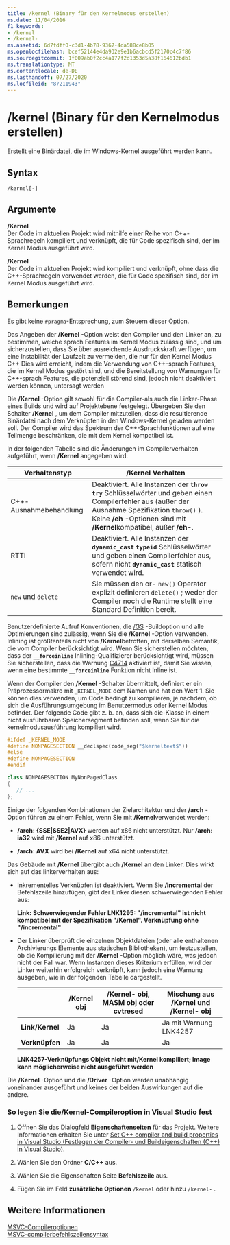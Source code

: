```yaml
---
title: /kernel (Binary für den Kernelmodus erstellen)
ms.date: 11/04/2016
f1_keywords:
- /kernel
- /kernel-
ms.assetid: 6d7fdff0-c3d1-4b78-9367-4da588ce8b05
ms.openlocfilehash: bcef52144e4da932e9e1b6acbcd5f2170c4c7f86
ms.sourcegitcommit: 1f009ab0f2cc4a177f2d1353d5a38f164612bdb1
ms.translationtype: MT
ms.contentlocale: de-DE
ms.lasthandoff: 07/27/2020
ms.locfileid: "87211943"
---
```

# <a name="kernel-create-kernel-mode-binary"></a>/kernel (Binary für den Kernelmodus erstellen)

Erstellt eine Binärdatei, die im Windows-Kernel ausgeführt werden kann.

## <a name="syntax"></a>Syntax

```
/kernel[-]
```

## <a name="arguments"></a>Argumente

**/Kernel**<br/>
Der Code im aktuellen Projekt wird mithilfe einer Reihe von C++-Sprachregeln kompiliert und verknüpft, die für Code spezifisch sind, der im Kernel Modus ausgeführt wird.

**/Kernel**<br/>
Der Code im aktuellen Projekt wird kompiliert und verknüpft, ohne dass die C++-Sprachregeln verwendet werden, die für Code spezifisch sind, der im Kernel Modus ausgeführt wird.

## <a name="remarks"></a>Bemerkungen

Es gibt keine `#pragma`-Entsprechung, zum Steuern dieser Option.

Das Angeben der **/Kernel** -Option weist den Compiler und den Linker an, zu bestimmen, welche sprach Features im Kernel Modus zulässig sind, und um sicherzustellen, dass Sie über ausreichende Ausdruckskraft verfügen, um eine Instabilität der Laufzeit zu vermeiden, die nur für den Kernel Modus C++ Dies wird erreicht, indem die Verwendung von C++-sprach Features, die im Kernel Modus gestört sind, und die Bereitstellung von Warnungen für C++-sprach Features, die potenziell störend sind, jedoch nicht deaktiviert werden können, untersagt werden

Die **/Kernel** -Option gilt sowohl für die Compiler-als auch die Linker-Phase eines Builds und wird auf Projektebene festgelegt. Übergeben Sie den Schalter **/Kernel** , um dem Compiler mitzuteilen, dass die resultierende Binärdatei nach dem Verknüpfen in den Windows-Kernel geladen werden soll. Der Compiler wird das Spektrum der C++-Sprachfunktionen auf eine Teilmenge beschränken, die mit dem Kernel kompatibel ist.

In der folgenden Tabelle sind die Änderungen im Compilerverhalten aufgeführt, wenn **/Kernel** angegeben wird.

|Verhaltenstyp|**/Kernel** Verhalten|
|-------------------|---------------------------|
|C++-Ausnahmebehandlung|Deaktiviert. Alle Instanzen der **`throw`** **`try`** Schlüsselwörter und geben einen Compilerfehler aus (außer der Ausnahme Spezifikation `throw()` ). Keine **/eh** -Optionen sind mit **/Kernel**kompatibel, außer **/eh-**.|
|RTTI|Deaktiviert. Alle Instanzen der **`dynamic_cast`** **`typeid`** Schlüsselwörter und geben einen Compilerfehler aus, sofern nicht **`dynamic_cast`** statisch verwendet wird.|
|`new` und `delete`|Sie müssen den or- `new()` Operator explizit definieren `delete()` ; weder der Compiler noch die Runtime stellt eine Standard Definition bereit.|

Benutzerdefinierte Aufruf Konventionen, die [/GS](gs-buffer-security-check.md) -Buildoption und alle Optimierungen sind zulässig, wenn Sie die **/Kernel** -Option verwenden. Inlining ist größtenteils nicht von **/Kernel**betroffen, mit derselben Semantik, die vom Compiler berücksichtigt wird. Wenn Sie sicherstellen möchten, dass der **`__forceinline`** Inlining-Qualifizierer berücksichtigt wird, müssen Sie sicherstellen, dass die Warnung [C4714](../../error-messages/compiler-warnings/compiler-warning-level-4-c4714.md) aktiviert ist, damit Sie wissen, wenn eine bestimmte **`__forceinline`** Funktion nicht Inline ist.

Wenn der Compiler den **/Kernel** -Schalter übermittelt, definiert er ein Präprozessormakro mit `_KERNEL_MODE` dem Namen und hat den Wert **1**. Sie können dies verwenden, um Code bedingt zu kompilieren, je nachdem, ob sich die Ausführungsumgebung im Benutzermodus oder Kernel Modus befindet. Der folgende Code gibt z. b. an, dass sich die-Klasse in einem nicht ausführbaren Speichersegment befinden soll, wenn Sie für die kernelmodusausführung kompiliert wird.

```cpp
#ifdef _KERNEL_MODE
#define NONPAGESECTION __declspec(code_seg("$kerneltext$"))
#else
#define NONPAGESECTION
#endif

class NONPAGESECTION MyNonPagedClass
{
   // ...
};
```

Einige der folgenden Kombinationen der Zielarchitektur und der **/arch** -Option führen zu einem Fehler, wenn Sie mit **/Kernel**verwendet werden:

- **/arch: {SSE&#124;SSE2&#124;AVX}** werden auf x86 nicht unterstützt. Nur **/arch: ia32** wird mit **/Kernel** auf x86 unterstützt.

- **/arch: AVX** wird bei **/Kernel** auf x64 nicht unterstützt.

Das Gebäude mit **/Kernel** übergibt auch **/Kernel** an den Linker. Dies wirkt sich auf das linkerverhalten aus:

- Inkrementelles Verknüpfen ist deaktiviert. Wenn Sie **/Incremental** der Befehlszeile hinzufügen, gibt der Linker diesen schwerwiegenden Fehler aus:

   **Link: Schwerwiegender Fehler LNK1295: "/incremental" ist nicht kompatibel mit der Spezifikation "/Kernel". Verknüpfung ohne "/incremental"**

- Der Linker überprüft die einzelnen Objektdateien (oder alle enthaltenen Archivierungs Elemente aus statischen Bibliotheken), um festzustellen, ob die Kompilierung mit der **/Kernel** -Option möglich wäre, was jedoch nicht der Fall war. Wenn Instanzen dieses Kriterium erfüllen, wird der Linker weiterhin erfolgreich verknüpft, kann jedoch eine Warnung ausgeben, wie in der folgenden Tabelle dargestellt.

   ||**/Kernel** obj|**/Kernel-** obj, MASM obj oder cvtresed|Mischung aus **/Kernel** und **/Kernel-** obj|
   |-|----------------------|-----------------------------------------------|-------------------------------------------------|
   |**Link/Kernel**|Ja|Ja|Ja mit Warnung LNK4257|
   |**Verknüpfen**|Ja|Ja|Ja|

   **LNK4257-Verknüpfungs Objekt nicht mit/Kernel kompiliert; Image kann möglicherweise nicht ausgeführt werden**

Die **/Kernel** -Option und die **/Driver** -Option werden unabhängig voneinander ausgeführt und keines der beiden Auswirkungen auf die andere.

### <a name="to-set-the-kernel-compiler-option-in-visual-studio"></a>So legen Sie die/Kernel-Compileroption in Visual Studio fest

1. Öffnen Sie das Dialogfeld **Eigenschaftenseiten** für das Projekt. Weitere Informationen erhalten Sie unter [Set C++ compiler and build properties in Visual Studio (Festlegen der Compiler- und Buildeigenschaften (C++) in Visual Studio)](../working-with-project-properties.md).

1. Wählen Sie den Ordner **C/C++** aus.

1. Wählen Sie die Eigenschaften Seite **Befehlszeile** aus.

1. Fügen Sie im Feld **zusätzliche Optionen** `/kernel` oder hinzu `/kernel-` .

## <a name="see-also"></a>Weitere Informationen

[MSVC-Compileroptionen](compiler-options.md)<br/>
[MSVC-compilerbefehlszeilensyntax](compiler-command-line-syntax.md)
